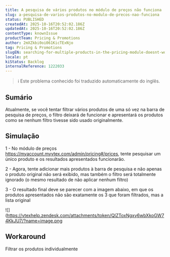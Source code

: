 ```yaml
---
title: A pesquisa de vários produtos no módulo de preços não funciona
slug: a-pesquisa-de-varios-produtos-no-modulo-de-precos-nao-funciona
status: PUBLISHED
createdAt: 2025-10-16T20:52:02.186Z
updatedAt: 2025-10-16T20:52:02.186Z
contentType: knownIssue
productTeam: Pricing & Promotions
author: 2mXZkbi0oi061KicTExNjo
tag: Pricing & Promotions
slugEN: searching-for-multiple-products-in-the-pricing-module-doesnt-work
locale: pt
kiStatus: Backlog
internalReference: 1222033
---
```


>ℹ️ Este problema conhecido foi traduzido automaticamente do inglês.

## Sumário


Atualmente, se você tentar filtrar vários produtos de uma só vez na barra de pesquisa de preços, o filtro deixará de funcionar e apresentará os produtos como se nenhum filtro tivesse sido usado originalmente.
## Simulação


1 - No módulo de preços https://myaccount.myvtex.com/admin/pricing#/prices, tente pesquisar um único produto e os resultados apresentados funcionarão.

2 - Agora, tente adicionar mais produtos à barra de pesquisa e não apenas o produto original não será exibido, mas também o filtro será totalmente ignorado (o mesmo resultado de não aplicar nenhum filtro)

3 - O resultado final deve se parecer com a imagem abaixo, em que os produtos apresentados não são exatamente os 3 que foram filtrados, mas a lista original

 ![](https://vtexhelp.zendesk.com/attachments/token/QlZToxNgxy6wbXkoGW74KkJU7/?name=image.png
## Workaround


Filtrar os produtos individualmente



